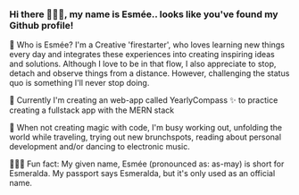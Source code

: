 ### Hi there 🙋🏼‍♀️, my name is Esmée.. looks like you've found my Github profile!

💬 Who is Esmée? 
I'm a Creative 'firestarter', who loves learning new things every day and integrates these experiences into creating inspiring ideas and solutions. Although I love to be in that flow, I also appreciate to stop, detach and observe things from a distance. However, challenging the status quo is something I'll never stop doing.


🌱 Currently I'm creating an web-app called YearlyCompass ✨ to practice creating a fullstack app with the MERN stack

🐝 When not creating magic with code, I'm busy working out, unfolding the world while traveling, trying out new brunchspots, reading about personal development and/or dancing to electronic music.

💁🏼‍♀️ Fun fact: My given name, Esmée (pronounced as: as-may) is short for Esmeralda. My passport says Esmeralda, but it's only used as an official name. 
